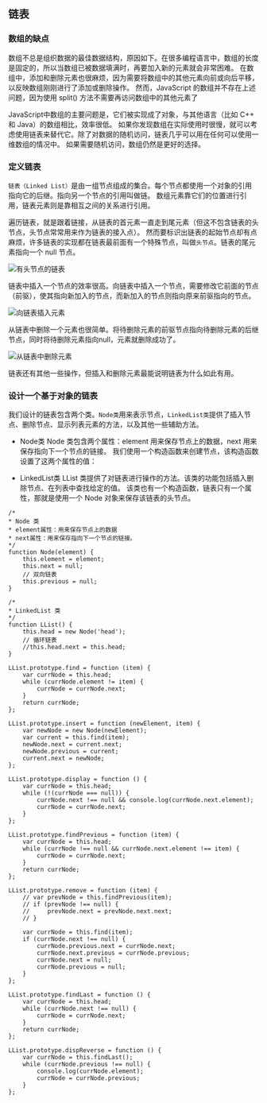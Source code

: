 ## 链表

### 数组的缺点
数组不总是组织数据的最佳数据结构，原因如下。在很多编程语言中，数组的长度是固定的，所以当数组已被数据填满时，再要加入新的元素就会非常困难。
在数组中，添加和删除元素也很麻烦，因为需要将数组中的其他元素向前或向后平移，以反映数组刚刚进行了添加或删除操作。
然而，JavaScript 的数组并不存在上述问题，因为使用 split() 方法不需要再访问数组中的其他元素了

JavaScript中数组的主要问题是，它们被实现成了对象，与其他语言（比如 C++ 和 Java）的数组相比，效率很低。
如果你发现数组在实际使用时很慢，就可以考虑使用链表来替代它。除了对数据的随机访问，链表几乎可以用在任何可以使用一维数组的情况中。
如果需要随机访问，数组仍然是更好的选择。

### 定义链表
`链表（Linked List）`是由一组节点组成的集合。每个节点都使用一个对象的引用指向它的后继。指向另一个节点的引用叫做链。
数组元素靠它们的位置进行引用，链表元素则是靠相互之间的关系进行引用。

遍历链表，就是跟着链接，从链表的首元素一直走到尾元素（但这不包含链表的头节点，头节点常常用来作为链表的接入点）。
然而要标识出链表的起始节点却有点麻烦，许多链表的实现都在链表最前面有一个特殊节点，叫做`头节点`。链表的尾元素指向一个 null 节点。

![有头节点的链表](https://github.com/huangxubo23/JavaScript/blob/master/Linked%20List/1%E6%9C%89%E5%A4%B4%E8%8A%82%E7%82%B9%E7%9A%84%E9%93%BE%E8%A1%A8.png)

链表中插入一个节点的效率很高。向链表中插入一个节点，需要修改它前面的节点（前驱），使其指向新加入的节点，而新加入的节点则指向原来前驱指向的节点。

![向链表插入元素](https://github.com/huangxubo23/JavaScript/blob/master/Linked%20List/2%E5%90%91%E9%93%BE%E8%A1%A8%E6%8F%92%E5%85%A5%E5%85%83%E7%B4%A0.png)

从链表中删除一个元素也很简单。将待删除元素的前驱节点指向待删除元素的后继节点，同时将待删除元素指向null，元素就删除成功了。

![从链表中删除元素](https://github.com/huangxubo23/JavaScript/blob/master/Linked%20List/3%E4%BB%8E%E9%93%BE%E8%A1%A8%E4%B8%AD%E5%88%A0%E9%99%A4%E5%85%83%E7%B4%A0.png)

链表还有其他一些操作，但插入和删除元素最能说明链表为什么如此有用。

### 设计一个基于对象的链表
我们设计的链表包含两个类。`Node类`用来表示节点，`LinkedList类`提供了插入节点、删除节点、显示列表元素的方法，以及其他一些辅助方法。

* Node类
Node 类包含两个属性：element 用来保存节点上的数据，next 用来保存指向下一个节点的链接。
我们使用一个构造函数来创建节点，该构造函数设置了这两个属性的值：

* LinkedList类
LList 类提供了对链表进行操作的方法。该类的功能包括插入删除节点、在列表中查找给定的值。
该类也有一个构造函数，链表只有一个属性，那就是使用一个 Node 对象来保存该链表的头节点。

```
/*
* Node 类
* element属性：用来保存节点上的数据
* next属性：用来保存指向下一个节点的链接。
*/
function Node(element) {
    this.element = element;
    this.next = null;
    // 双向链表
    this.previous = null;
}

/*
* LinkedList 类
*/
function LList() {
    this.head = new Node('head');
    // 循环链表
    //this.head.next = this.head;
}

LList.prototype.find = function (item) {
    var currNode = this.head;
    while (currNode.element != item) {
        currNode = currNode.next;
    }
    return currNode;
};

LList.prototype.insert = function (newElement, item) {
    var newNode = new Node(newElement);
    var current = this.find(item);
    newNode.next = current.next;
    newNode.previous = current;
    current.next = newNode;
};

LList.prototype.display = function () {
    var currNode = this.head;
    while (!(currNode === null)) {
        currNode.next !== null && console.log(currNode.next.element);
        currNode = currNode.next;
    }
};

LList.prototype.findPrevious = function (item) {
    var currNode = this.head;
    while (currNode !== null && currNode.next.element !== item) {
        currNode = currNode.next;
    }
    return currNode;
};

LList.prototype.remove = function (item) {
    // var prevNode = this.findPrevious(item);
    // if (prevNode !== null) {
    //     prevNode.next = prevNode.next.next;
    // }

    var currNode = this.find(item);
    if (currNode.next !== null) {
        currNode.previous.next = currNode.next;
        currNode.next.previous = currNode.previous;
        currNode.next = null;
        currNode.previous = null;
    }
};

LList.prototype.findLast = function () {
    var currNode = this.head;
    while (currNode.next !== null) {
        currNode = currNode.next;
    }
    return currNode;
};

LList.prototype.dispReverse = function () {
    var currNode = this.findLast();
    while (currNode.previous !== null) {
        console.log(currNode.element);
        currNode = currNode.previous;
    }
};
````
